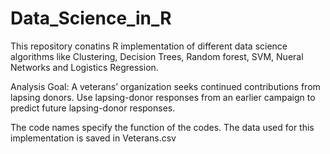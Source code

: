 # Data_Science_in_R

This repository conatins R implementation of different data science algorithms like 
Clustering, Decision Trees, Random forest, SVM, Nueral Networks and Logistics Regression.

Analysis Goal: A veterans’ organization seeks continued contributions from lapsing donors. Use lapsing-donor
responses from an earlier campaign to predict future lapsing-donor responses.

The code names specify the function of the codes. 
The data used for this implementation is saved in Veterans.csv
